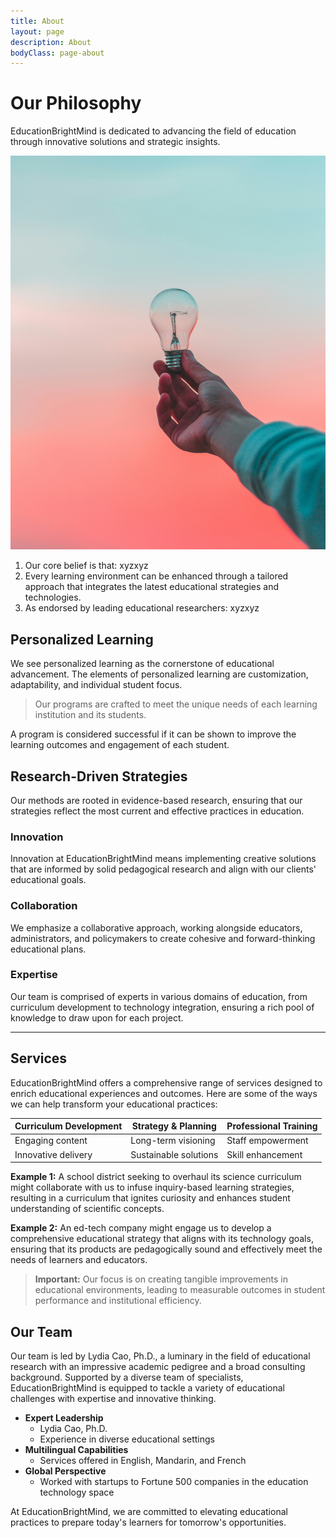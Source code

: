 ```yaml
---
title: About
layout: page
description: About
bodyClass: page-about
---
```


# Our Philosophy

EducationBrightMind is dedicated to advancing the field of education through innovative solutions and strategic insights. 

![Accounting Services](/images/education-bright-mind.jpeg)

1. Our core belief is that: xyzxyz
2. Every learning environment can be enhanced through a tailored approach that integrates the latest educational strategies and technologies.
3. As endorsed by leading educational researchers: xyzxyz

## Personalized Learning

We see personalized learning as the cornerstone of educational advancement. The elements of personalized learning are customization, adaptability, and individual student focus.

> Our programs are crafted to meet the unique needs of each learning institution and its students.

A program is considered successful if it can be shown to improve the learning outcomes and engagement of each student.

## Research-Driven Strategies

Our methods are rooted in evidence-based research, ensuring that our strategies reflect the most current and effective practices in education.

### Innovation

Innovation at EducationBrightMind means implementing creative solutions that are informed by solid pedagogical research and align with our clients' educational goals.

### Collaboration

We emphasize a collaborative approach, working alongside educators, administrators, and policymakers to create cohesive and forward-thinking educational plans.

### Expertise

Our team is comprised of experts in various domains of education, from curriculum development to technology integration, ensuring a rich pool of knowledge to draw upon for each project.

---

## Services

EducationBrightMind offers a comprehensive range of services designed to enrich educational experiences and outcomes. Here are some of the ways we can help transform your educational practices:

| Curriculum Development | Strategy & Planning   | Professional Training |
| ---------------------- | -------------------- | -------------------- |
| Engaging content       | Long-term visioning  | Staff empowerment    |
| Innovative delivery    | Sustainable solutions| Skill enhancement    |

**Example 1:** A school district seeking to overhaul its science curriculum might collaborate with us to infuse inquiry-based learning strategies, resulting in a curriculum that ignites curiosity and enhances student understanding of scientific concepts.

**Example 2:** An ed-tech company might engage us to develop a comprehensive educational strategy that aligns with its technology goals, ensuring that its products are pedagogically sound and effectively meet the needs of learners and educators.

> **Important:** Our focus is on creating tangible improvements in educational environments, leading to measurable outcomes in student performance and institutional efficiency.

## Our Team

Our team is led by Lydia Cao, Ph.D., a luminary in the field of educational research with an impressive academic pedigree and a broad consulting background. Supported by a diverse team of specialists, EducationBrightMind is equipped to tackle a variety of educational challenges with expertise and innovative thinking.

- **Expert Leadership**
  - Lydia Cao, Ph.D.
  - Experience in diverse educational settings
- **Multilingual Capabilities**
  - Services offered in English, Mandarin, and French
- **Global Perspective**
  - Worked with startups to Fortune 500 companies in the education technology space

At EducationBrightMind, we are committed to elevating educational practices to prepare today's learners for tomorrow's opportunities.


